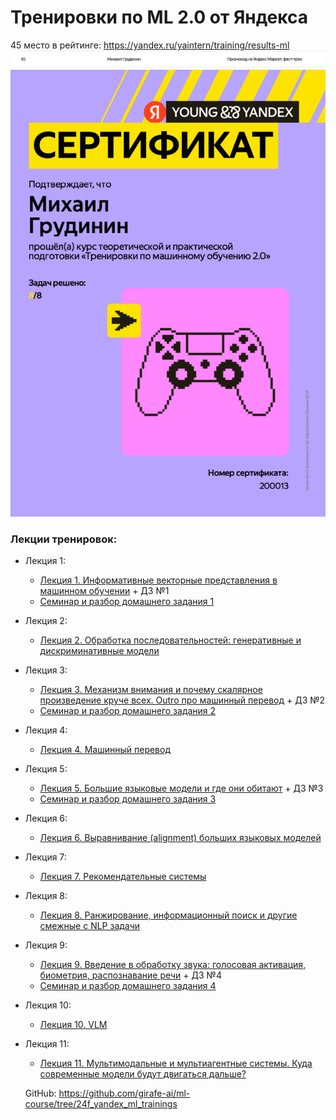 # Тренировки по ML 2.0 от Яндекса

45 место в рейтинге: https://yandex.ru/yaintern/training/results-ml
![alt text](image.png)
![alt text](certificateML2.0.jpg)
<h3>Лекции тренировок:</h3>

- Лекция 1:
  - [Лекция 1. Информативные векторные представления в машинном обучении](https://youtube.com/live/HL0X4QJ23Cw?feature=share) + ДЗ №1
  - [Семинар и разбор домашнего задания 1](https://youtube.com/live/JV9Hz5tKTaM?feature=share)
- Лекция 2:
  - [Лекция 2. Обработка последовательностей: генеративные и дискриминативные модели](https://youtube.com/live/97gSmB_1GLI?feature=share)
- Лекция 3:
  - [Лекция 3. Механизм внимания и почему скалярное произведение круче всех. Outro про машинный перевод](https://youtube.com/live/9duNrQBjl78?feature=share) + ДЗ №2
  - [Семинар и разбор домашнего задания 2](https://youtube.com/live/l0mXJz8Jvx4?feature=share)
- Лекция 4:
  - [Лекция 4. Машинный перевод](https://youtube.com/live/J6HKzzSUGUE)
- Лекция 5:
  - [Лекция 5. Большие языковые модели и где они обитают](https://youtube.com/live/jmRFFNylcQs?feature=share) + ДЗ №3
  - [Семинар и разбор домашнего задания 3](https://youtube.com/live/LEvigo2uqD0?feature=share)
- Лекция 6:
  - [Лекция 6. Выравнивание (alignment) больших языковых моделей](https://youtube.com/live/XU0GJV0VIPk?feature=share)
- Лекция 7:
  - [Лекция 7. Рекомендательные системы](https://youtube.com/live/SHdibs9lrMQ?feature=share)
- Лекция 8:
  - [Лекция 8. Ранжирование, информационный поиск и другие смежные с NLP задачи](https://youtube.com/live/XQz7bswS-us?feature=share)
- Лекция 9:
  - [Лекция 9. Введение в обработку звука: голосовая активация, биометрия, распознавание речи](https://youtube.com/live/lsYh9UQaf9c?feature=share) + ДЗ №4
  - [Семинар и разбор домашнего задания 4](https://youtube.com/live/-qWTR4OyGVw?feature=share)
- Лекция 10:
  - [Лекция 10. VLM](https://youtube.com/live/RYq8R2lGY3Q?feature=share)
- Лекция 11:
  - [Лекция 11. Мультимодальные и мультиагентные системы. Куда современные модели будут двигаться дальше?](https://youtube.com/live/4alaFR3FURE?feature=share)

  GitHub: https://github.com/girafe-ai/ml-course/tree/24f_yandex_ml_trainings
